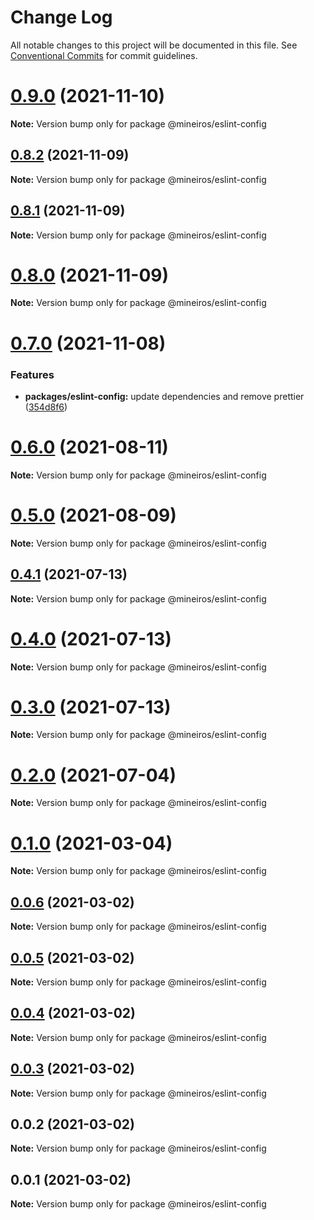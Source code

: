 # Change Log

All notable changes to this project will be documented in this file.
See [Conventional Commits](https://conventionalcommits.org) for commit guidelines.

# [0.9.0](https://github.com/mineiros-io/eslint-config/compare/v0.8.2...v0.9.0) (2021-11-10)

**Note:** Version bump only for package @mineiros/eslint-config





## [0.8.2](https://github.com/mineiros-io/eslint-config/compare/v0.8.1...v0.8.2) (2021-11-09)

**Note:** Version bump only for package @mineiros/eslint-config





## [0.8.1](https://github.com/mineiros-io/eslint-config/compare/v0.8.0...v0.8.1) (2021-11-09)

**Note:** Version bump only for package @mineiros/eslint-config





# [0.8.0](https://github.com/mineiros-io/eslint-config/compare/v0.7.0...v0.8.0) (2021-11-09)

**Note:** Version bump only for package @mineiros/eslint-config





# [0.7.0](https://github.com/mineiros-io/eslint-config/compare/v0.6.0...v0.7.0) (2021-11-08)


### Features

* **packages/eslint-config:** update dependencies and remove prettier ([354d8f6](https://github.com/mineiros-io/eslint-config/commit/354d8f6b846b65df7458913c24bcfbcbc45401d7))





# [0.6.0](https://github.com/mineiros-io/eslint-config/compare/v0.5.0...v0.6.0) (2021-08-11)

**Note:** Version bump only for package @mineiros/eslint-config





# [0.5.0](https://github.com/mineiros-io/eslint-config/compare/v0.4.1...v0.5.0) (2021-08-09)

**Note:** Version bump only for package @mineiros/eslint-config





## [0.4.1](https://github.com/mineiros-io/eslint-config/compare/v0.4.0...v0.4.1) (2021-07-13)

**Note:** Version bump only for package @mineiros/eslint-config





# [0.4.0](https://github.com/mineiros-io/eslint-config/compare/v0.1.0...v0.4.0) (2021-07-13)

**Note:** Version bump only for package @mineiros/eslint-config





# [0.3.0](https://github.com/mineiros-io/eslint-config/compare/v0.1.0...v0.3.0) (2021-07-13)

**Note:** Version bump only for package @mineiros/eslint-config





# [0.2.0](https://github.com/mineiros-io/eslint-config/compare/v0.1.0...v0.2.0) (2021-07-04)

**Note:** Version bump only for package @mineiros/eslint-config





# [0.1.0](https://github.com/mineiros-io/eslint-config/compare/v0.0.6...v0.1.0) (2021-03-04)

**Note:** Version bump only for package @mineiros/eslint-config





## [0.0.6](https://github.com/mineiros-io/eslint-config/compare/v0.0.5...v0.0.6) (2021-03-02)

**Note:** Version bump only for package @mineiros/eslint-config





## [0.0.5](https://github.com/mineiros-io/eslint-config/compare/v0.0.4...v0.0.5) (2021-03-02)

**Note:** Version bump only for package @mineiros/eslint-config





## [0.0.4](https://github.com/mineiros-io/eslint-config/compare/v0.0.3...v0.0.4) (2021-03-02)

**Note:** Version bump only for package @mineiros/eslint-config





## [0.0.3](https://github.com/mineiros-io/eslint-config/compare/v0.0.2...v0.0.3) (2021-03-02)

**Note:** Version bump only for package @mineiros/eslint-config





## 0.0.2 (2021-03-02)

**Note:** Version bump only for package @mineiros/eslint-config





## 0.0.1 (2021-03-02)

**Note:** Version bump only for package @mineiros/eslint-config
